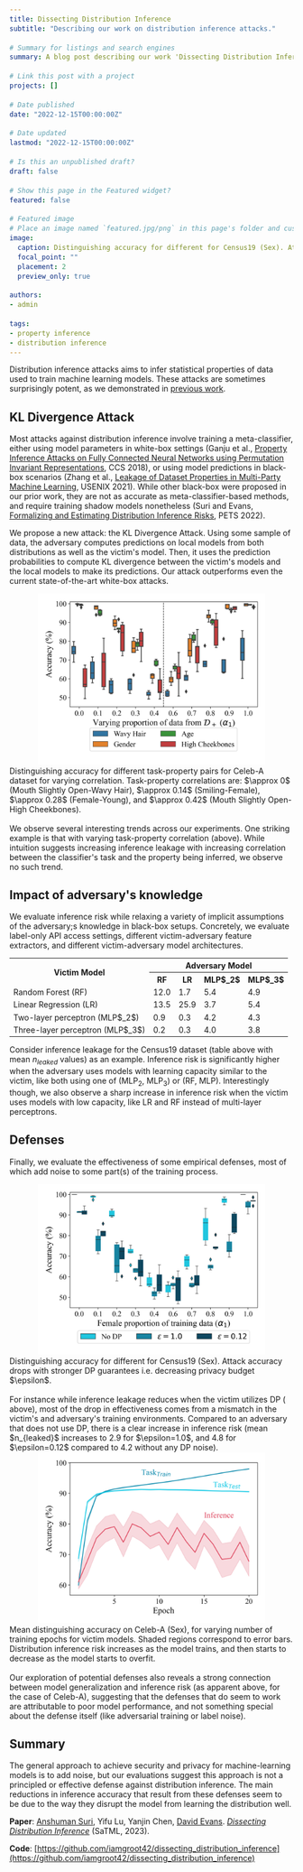 ```yaml
---
title: Dissecting Distribution Inference
subtitle: "Describing our work on distribution inference attacks."

# Summary for listings and search engines
summary: A blog post describing our work 'Dissecting Distribution Inference'.

# Link this post with a project
projects: []

# Date published
date: "2022-12-15T00:00:00Z"

# Date updated
lastmod: "2022-12-15T00:00:00Z"

# Is this an unpublished draft?
draft: false

# Show this page in the Featured widget?
featured: false

# Featured image
# Place an image named `featured.jpg/png` in this page's folder and customize its options here.
image:
  caption: Distinguishing accuracy for different for Census19 (Sex). Attack accuracy drops with stronger DP guarantees i.e. decreasing privacy budget $\epsilon$.
  focal_point: ""
  placement: 2
  preview_only: true

authors:
- admin

tags:
- property inference
- distribution inference
---
```


Distribution inference attacks aims to infer statistical properties of data used to train machine learning models.
These attacks are sometimes surprisingly potent, as we demonstrated in
[previous work](https://uvasrg.github.io/on-the-risks-of-distribution-inference/).

## KL Divergence Attack

Most attacks against distribution inference involve training a meta-classifier, either using model parameters in white-box settings (Ganju et al., [Property Inference Attacks on Fully Connected Neural Networks using Permutation Invariant Representations](https://dl.acm.org/doi/pdf/10.1145/3243734.3243834), CCS 2018), or using model
predictions in black-box scenarios (Zhang et al., [Leakage of Dataset Properties in Multi-Party Machine Learning](https://www.usenix.org/system/files/sec21-zhang-wanrong.pdf), USENIX 2021). While other black-box were proposed in our prior work, they are not as accurate as meta-classifier-based methods, and require training shadow models nonetheless (Suri and Evans, [Formalizing and Estimating Distribution Inference Risks](https://arxiv.org/pdf/2109.06024.pdf), PETS 2022).

We propose a new attack: the KL Divergence Attack. Using some sample of data, the adversary computes predictions on local models from both distributions as well as the victim's model. Then, it uses the prediction probabilities to compute KL divergence between the victim's models and the local models to make its predictions. Our attack outperforms even the current state-of-the-art white-box attacks.

<center>
<img style="width: 80%" src="correlation_box.png" />
</center>
<div class="caption">
Distinguishing accuracy for different task-property pairs for Celeb-A dataset for varying correlation. Task-property correlations are: $\approx 0$ (Mouth Slightly Open-Wavy Hair), $\approx 0.14$ (Smiling-Female), $\approx 0.28$ (Female-Young), and $\approx 0.42$ (Mouth Slightly Open-High Cheekbones).
</div>
<br>
We observe several interesting trends across our experiments. One striking example is that with varying task-property correlation (above).
While intuition suggests increasing inference leakage with increasing correlation between the classifier's task and the property being inferred, we observe
no such trend.

## Impact of adversary's knowledge

We evaluate inference risk while relaxing a variety of implicit assumptions of the adversary;s knowledge in black-box setups. Concretely, we evaluate label-only API access settings, different victim-adversary feature extractors, and different victim-adversary model architectures.

<table class="center">
<tr>
    <th rowspan="2"> Victim Model </th>
    <th colspan="4"> Adversary Model </th>
</tr>
<tr>
    <th> RF </th>
    <th> LR </th>
    <th> MLP$_2$ </th>
    <th> MLP$_3$ </th>
</tr>
  <tr>
    <td>Random Forest (RF)</td>
    <td> 12.0 </td>
    <td> 1.7 </td>
    <td> 5.4 </td>
    <td> 4.9 </td>
  </tr>
  <tr>
    <td>Linear Regression (LR)</td>
    <td> 13.5 </td>
    <td> 25.9 </td>
    <td> 3.7 </td>
    <td> 5.4 </td>
  </tr>
  <tr>
    <td>Two-layer perceptron (MLP$_2$)</td>
    <td> 0.9 </td>
    <td> 0.3 </td>
    <td> 4.2 </td>
    <td> 4.3 </td>
  </tr>
  <tr>
    <td>Three-layer perceptron (MLP$_3$)</td>
    <td> 0.2 </td>
    <td> 0.3 </td>
    <td> 4.0 </td>
    <td> 3.8 </td>
  </tr>
</table>

Consider inference leakage for the Census19 dataset (table above with mean $n_{leaked}$ values) as an example. Inference risk is significantly higher when the adversary uses models with learning capacity similar to the victim, like both using one of (MLP$_2$, MLP$_3$) or (RF, MLP). Interestingly though, we also observe a sharp increase in inference risk when the victim uses models with low capacity, like LR and RF instead of multi-layer perceptrons.

## Defenses

Finally, we evaluate the effectiveness of some empirical defenses, most of which add noise to some part(s) of the training process.

<center>
<img style="width: 80%" src="dp_box.png" />
</center>
<div class="caption">
Distinguishing accuracy for different for Census19 (Sex). Attack accuracy drops with stronger DP guarantees i.e. decreasing privacy budget $\epsilon$.
</div>
<br>
For instance while inference leakage reduces when the victim utilizes DP ( above), most of the drop in effectiveness comes from a mismatch in the victim's and adversary's training environments. Compared to an adversary that does not use DP, there is a clear increase in inference risk (mean $n_{leaked}$ increases to 2.9 for $\epsilon=1.0$, and 4.8 for $\epsilon=0.12$ compared to 4.2 without any DP noise).

<center>
<img style="width: 80%" src="generalization_curve.png" />
</center>
<div class="caption">
Mean distinguishing accuracy on Celeb-A (Sex), for varying number of training epochs for victim models. Shaded regions correspond to error bars. Distribution inference risk increases as the model trains, and then starts to decrease as the model starts to overfit.
</div>
<br>
Our exploration of potential defenses also reveals a strong connection between model generalization and inference risk (as apparent above, for the case of Celeb-A), suggesting that the defenses that do seem to work are attributable to poor model performance, and not something special about the defense itself (like adversarial training or label noise).

## Summary

The general approach to achieve security and privacy for machine-learning models is to add noise, but our evaluations suggest this approach is not a principled or effective defense against distribution inference. The main reductions in inference accuracy that result from these defenses seem to be due to the way they disrupt the model from learning the distribution well.

<b>Paper</b>: [Anshuman Suri](http://anshumansuri.me/), Yifu Lu, Yanjin Chen, [David Evans](http://www.cs.virginia.edu/~evans/). [_Dissecting Distribution Inference_](https://arxiv.org/abs/2212.07591) (SaTML, 2023).

<b>Code</b>: [https://github.com/iamgroot42/dissecting_distribution_inference](https://github.com/iamgroot42/dissecting_distribution_inference)
